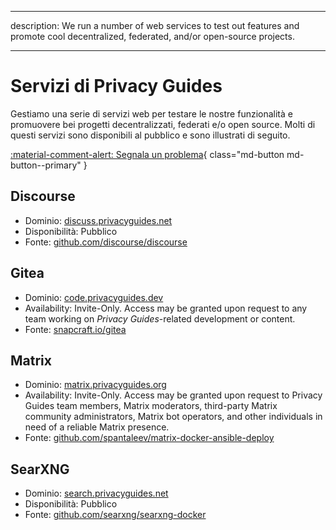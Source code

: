 - - -
description: We run a number of web services to test out features and promote cool decentralized, federated, and/or open-source projects.
- - -

# Servizi di Privacy Guides

Gestiamo una serie di servizi web per testare le nostre funzionalità e promuovere bei progetti decentralizzati, federati e/o open source. Molti di questi servizi sono disponibili al pubblico e sono illustrati di seguito.

[:material-comment-alert: Segnala un problema](https://discuss.privacyguides.net/c/services/2){ class="md-button md-button--primary" }

## Discourse

- Dominio: [discuss.privacyguides.net](https://discuss.privacyguides.net)
- Disponibilità: Pubblico
- Fonte: [github.com/discourse/discourse](https://github.com/discourse/discourse)

## Gitea

- Dominio: [code.privacyguides.dev](https://code.privacyguides.dev)
- Availability: Invite-Only. Access may be granted upon request to any team working on *Privacy Guides*-related development or content.
- Fonte: [snapcraft.io/gitea](https://snapcraft.io/gitea)

## Matrix

- Dominio: [matrix.privacyguides.org](https://matrix.privacyguides.org)
- Availability: Invite-Only. Access may be granted upon request to Privacy Guides team members, Matrix moderators, third-party Matrix community administrators, Matrix bot operators, and other individuals in need of a reliable Matrix presence.
- Fonte: [github.com/spantaleev/matrix-docker-ansible-deploy](https://github.com/spantaleev/matrix-docker-ansible-deploy)

## SearXNG

- Dominio: [search.privacyguides.net](https://search.privacyguides.net)
- Disponibilità: Pubblico
- Fonte: [github.com/searxng/searxng-docker](https://github.com/searxng/searxng-docker)
